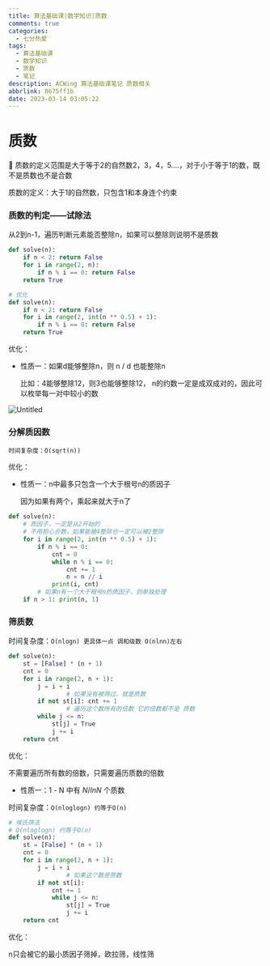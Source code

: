 ```yaml
---
title: 算法基础课|数学知识|质数
comments: true
categories:
  - 七分热爱
tags:
  - 算法基础课
  - 数学知识
  - 质数
  - 笔记
description: ACWing 算法基础课笔记 质数相关
abbrlink: 8675ff1b
date: 2023-03-14 03:05:22
---
```


# 质数

<aside>
🤔 质数的定义范围是大于等于2的自然数2，3，4，5….，对于小于等于1的数，既不是质数也不是合数


</aside>

质数的定义：大于1的自然数，只包含1和本身连个约束

### 质数的判定——试除法

从2到n-1，遍历判断元素能否整除n，如果可以整除则说明不是质数

```python
def solve(n):
    if n < 2: return False
    for i in range(2, n):
        if n % i == 0: return False
    return True

# 优化
def solve(n):
    if n < 2: return False
    for i in range(2, int(n ** 0.5) + 1):
        if n % i == 0: return False            
    return True
```

优化：

- 性质一：如果d能够整除n，则 n / d 也能整除n

  比如：4能够整除12，则3也能够整除12， n的约数一定是成双成对的，因此可以枚举每一对中较小的数

![Untitled](https://qiniu.dcts.top/typora/202303140306145.png)

### 分解质因数

`时间复杂度：O(sqrt(n))`

优化：

- 性质一：n中最多只包含一个大于根号n的质因子

  因为如果有两个，乘起来就大于n了

```python
def solve(n):
	# 质因子，一定是从2开始的
	# 不用担心合数，如果能被4整除也一定可以被2整除 
    for i in range(2, int(n ** 0.5) + 1):
        if n % i == 0:
            cnt = 0
            while n % i == 0:
                cnt += 1
                n = n // i
            print(i, cnt)
		# 如果n有一个大于根号n的质因子，则单独处理
    if n > 1: print(n, 1)
```

### 筛质数

时间复杂度：`O(nlogn) 更具体一点 调和级数 O(nlnn)左右`

```python
def solve(n):
    st = [False] * (n + 1)
    cnt = 0
    for i in range(2, n + 1):
        j = i + i
				# 如果没有被筛过，就是质数
        if not st[i]: cnt += 1
				# 遍历这个数所有的倍数 它的倍数都不是 质数
        while j <= n:
            st[j] = True
            j += i
    return cnt
```

优化：

不需要遍历所有数的倍数，只需要遍历质数的倍数

- 性质一：1 - N 中有 $N/ln N$ 个质数

时间复杂度：`O(nloglogn) 约等于O(n)`

```python
# 埃氏筛法
# O(nloglogn) 约等于O(n)
def solve(n):
    st = [False] * (n + 1)
    cnt = 0
    for i in range(2, n + 1):
        j = i + i
				# 如果这个数是质数
        if not st[i]: 
            cnt += 1
            while j <= n:
                st[j] = True
                j += i
    return cnt
```

优化：

n只会被它的最小质因子筛掉，欧拉筛，线性筛
